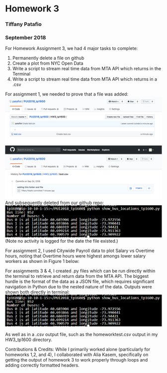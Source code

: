 # Homework 3
### Tiffany Patafio
### September 2018

For Homework Assignment 3, we had 4 major tasks to complete:
  1. Permanently delete a file on github
  2. Create a plot from NYC Open Data
  3. Write a script to stream real time data from MTA API which returns in the Terminal
  4. Write a script to stream real time data from MTA API which returns in a .csv
 
For assignment 1, we needed to prove that a file was added: 
![Alt Text](../HW3_tp1600/Screenshot1.png)
![Alt Text](../HW3_tp1600/Screenshot2.png)
And subsequently deleted from our github repo:
![Alt Text](../HW3_tp1600/HW3_3_terminal.PNG)
(Note no activity is logged for the date the file existed.)

For assignment 2, I used Citywide Payroll data to plot Salary vs Overtime hours, 
noting that Overtime hours were highest amongs lower salary workers as shown in Figure 1 below:

For assignments 3 & 4, I created .py files which can be run directly within the terminal to 
retrieve and return data from the MTA API. The biggest hurdle is the format of the data as a JSON file, 
which requires significant navigation in Python due to the nested nature of the data. Outputs were shown 
both directly in terminal: 
![Alt Text](../HW3_tp1600/HW3_3_terminal.PNG)

As well as in a .csv output file, such as the homeworktest.csv output in my HW3_tp1600 directory.

Contributions & Credits: While I primarily worked alone (particularly for homeworks 1,2, and 4), 
I collaborated with Alia Kasem, specifically on getting the output of homework 3 to work properly 
through loops and adding correctly formatted headers.
